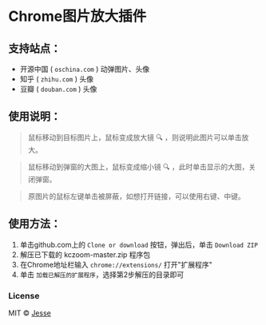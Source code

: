 # Chrome图片放大插件

## 支持站点：

- 开源中国 ( `oschina.com` ) 动弹图片、头像
- 知乎 ( `zhihu.com` ) 头像
- 豆瓣 ( `douban.com` ) 头像

## 使用说明：

> 鼠标移动到目标图片上，鼠标变成放大镜 🔍 ，则说明此图片可以单击放大。

> 鼠标移动到弹窗的大图上，鼠标变成缩小镜 🔍 ，此时单击显示的大图，关闭弹窗。

> 原图片的鼠标左键单击被屏蔽，如想打开链接，可以使用右键、中键。

## 使用方法：

1. 单击github.com上的 `Clone or download` 按钮，弹出后，单击 `Download ZIP`
2. 解压已下载的 kczoom-master.zip 程序包
3. 在Chrome地址栏输入 `chrome://extensions/` 打开"扩展程序"
4. 单击 `加载已解压的扩展程序`，选择第2步解压的目录即可

### License

MIT © [Jesse](https://github.com/jesseky)

